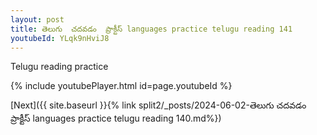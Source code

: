```yaml
---
layout: post
title: తెలుగు  చదవడం  ప్రాక్టీస్ languages practice telugu reading 141
youtubeId: YLqk9nHviJ8
---
```

 
 
Telugu reading practice
 
 
 
 
 


{% include youtubePlayer.html id=page.youtubeId %}
 
[Next]({{ site.baseurl }}{% link  split2/_posts/2024-06-02-తెలుగు  చదవడం  ప్రాక్టీస్ languages practice telugu reading 140.md%})
 
